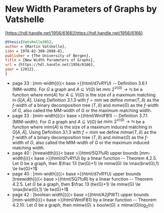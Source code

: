 # New Width Parameters of Graphs by Vatshelle

[https://hdl.handle.net/1956/6166](https://hdl.handle.net/1956/6166)

```bibtex
@thesis{Vatshelle2012,
author = {Martin Vatshelle},
isbn = {978-82-308-2098-8},
publisher = {The University of Bergen},
title = {New Width Parameters of Graphs},
url = {https://hdl.handle.net/1956/6166},
year = {2012},
}
```
* page 33 : [mm-width]({{< base >}}html/d7vRYU) -- Definition 3.6.1 (MM-width). For $G$ a graph and $A \subseteq V(G)$ let $mm \colon 2^{V(G)} \to \mathbb N$ be a function where $mm(A)$ for $A \subseteq V(G)$ is the size of a maximum matching in $G[A,\bar A]$. Using Definition 3.1.3 with $f=mm$ we define $mmw(T,\delta)$ as the $f$-width of a binary decomposition tree $(T,\delta)$ and $mmw(G)$ as the $f$-width of $G$, also called the MM-width of $G$ or the maximum matching width.
* page 33 : [mim-width]({{< base >}}html/WmIFB1) -- Definition 3.7.1 (MIM-width). For $G$ a graph and $A \subseteq V(G)$ let $mim \colon 2^{V(G)} \to \mathbb N$ be a function where $mim(A)$ is the size of a maximum induced matching in $G[A,\bar A]$. Using Definition 3.1.3 with $f=mim$ we define $mimw(T,\delta)$ as the $f$-width of a binary decomposition tree $(T,\delta)$ and $mimw(G)$ as the $f$-width of $G$, also called the MIM-width of $G$ or the maximum induced matching width.
* page 40 : [treewidth]({{< base >}}html/5Q7fuR) upper bounds [mm-width]({{< base >}}html/d7vRYU) by a linear function -- Theorem 4.2.5. Let $G$ be a graph, then $\frac 13 (tw(G)+1) \le mmw(G) \le \max(brw(G),1) \le tw(G)+1$
* page 40 : [mm-width]({{< base >}}html/d7vRYU) upper bounds [treewidth]({{< base >}}html/5Q7fuR) by a linear function -- Theorem 4.2.5. Let $G$ be a graph, then $\frac 13 (tw(G)+1) \le mmw(G) \le \max(brw(G),1) \le tw(G)+1$
* page 42 : [boolean width]({{< base >}}html/A2jPWT) upper bounds [mim-width]({{< base >}}html/WmIFB1) by a linear function -- Theorem 4.2.10. Let $G$ be a graph, then $mimw(G) \le boolw(G) \le mimw(G) \log_2(n)$